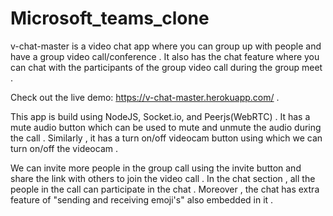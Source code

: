 # Microsoft_teams_clone
v-chat-master is a video chat app where you can group up with people and have a group video call/conference .
It also has the chat feature where you can chat with the participants of the group video call during the group meet .


Check out the live demo: https://v-chat-master.herokuapp.com/ .

This app is build using NodeJS, Socket.io, and Peerjs(WebRTC) . It has a mute audio button which can be used to mute and unmute the audio during the call . 
Similarly , it has a turn on/off videocam button using which we can turn on/off the videocam .

We can invite more people in the group call using the invite button and share the link with others to join the video call .
In the chat section , all the people in the call can participate in the chat . Moreover , the chat has extra feature of "sending and receiving emoji's" also embedded in it . 
